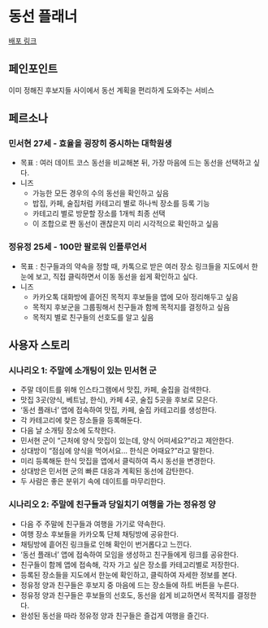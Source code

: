 # 동선 플래너

[배포 링크](https://route-wander-visualizer.lovable.app/)


## 페인포인트
이미 정해진 후보지들 사이에서 동선 계획을 편리하게 도와주는 서비스

## 페르소나

### **민서현 27세 - 효율을 굉장히 중시하는 대학원생**

- 목표 : 여러 데이트 코스 동선을 비교해본 뒤, 가장 마음에 드는 동선을 선택하고 싶다.
- 니즈
    - 가능한 모든 경우의 수의 동선을 확인하고 싶음
    - 밥집, 카페, 술집처럼 카테고리 별로 하나씩 장소를 등록 기능
    - 카테고리 별로 방문할 장소를 1개씩 최종 선택
    - 이 조합으로 짠 동선이 괜찮은지 미리 시각적으로 확인하고 싶음

### 정유정 25세 - 100만 팔로워 인플루언서

- 목표 : 친구들과의 약속을 정할 때, 카톡으로 받은 여러 장소 링크들을 지도에서 한눈에 보고, 직접 클릭하면서 이동 동선을 쉽게 확인하고 싶다.
- 니즈
    - 카카오톡 대화방에 흩어진 목적지 후보들을 앱에 모아 정리해두고 싶음
    - 목적지 후보군을 그룹핑해서 친구들과 함께 목적지를 결정하고 싶음
    - 목적지 별로 친구들의 선호도를 알고 싶음


## 사용자 스토리

### **시나리오 1: 주말에 소개팅이 있는 민서현 군**

- 주말 데이트를 위해 인스타그램에서 맛집, 카페, 술집을 검색한다.
- 맛집 3곳(양식, 베트남, 한식), 카페 4곳, 술집 5곳을 후보로 모은다.
- ‘동선 플래너’ 앱에 접속하여 맛집, 카페, 술집 카테고리를 생성한다.
- 각 카테고리에 찾은 장소들을 등록해둔다.
- 다음 날 소개팅 장소에 도착한다.
- 민서현 군이 “근처에 양식 맛집이 있는데, 양식 어떠세요?”라고 제안한다.
- 상대방이 “점심에 양식을 먹어서요... 한식은 어때요?”라고 말한다.
- 미리 등록해둔 한식 맛집을 앱에서 클릭하여 즉시 동선을 변경한다.
- 상대방은 민서현 군의 빠른 대응과 계획된 동선에 감탄한다.
- 두 사람은 좋은 분위기 속에 데이트를 마무리한다.

### 시나리오 2: 주말에 친구들과 당일치기 여행을 가는 정유정 양

- 다음 주 주말에 친구들과 여행을 가기로 약속한다.
- 여행 장소 후보들을 카카오톡 단체 채팅방에 공유한다.
- 채팅방에 흩어진 링크들로 인해 확인이 번거롭다고 느낀다.
- ‘동선 플래너’ 앱에 접속하여 모임을 생성하고 친구들에게 링크를 공유한다.
- 친구들이 함께 앱에 접속해, 각자 가고 싶은 장소를 카테고리별로 저장한다.
- 등록된 장소들을 지도에서 한눈에 확인하고, 클릭하여 자세한 정보를 본다.
- 정유정 양과 친구들은 후보지 중 마음에 드는 장소들에 하트 버튼을 누른다.
- 정유정 양과 친구들은 후보들의 선호도, 동선을 쉽게 비교하면서 목적지를 결정한다.
- 완성된 동선을 따라 정유정 양과 친구들은 즐겁게 여행을 즐긴다.
